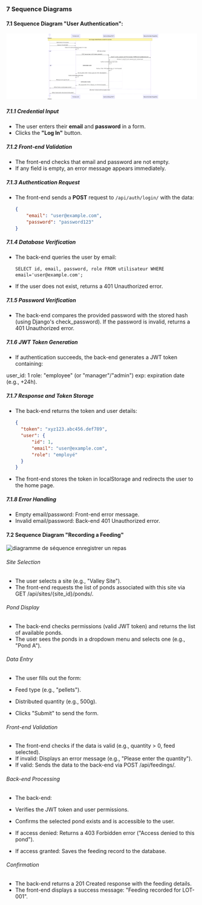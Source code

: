 ### 7 **Sequence Diagrams**
#### 7.1 **Sequence Diagram "User Authentication":**
![Sequence diagram authentication](../images/seq_diag_auth.png)
##### 7.1.1 **Credential Input**
- The user enters their **email** and **password** in a form.
- Clicks the **"Log In"** button.
##### 7.1.2 **Front-end Validation**
- The front-end checks that email and password are not empty.
- If any field is empty, an error message appears immediately.
##### 7.1.3 **Authentication Request**
- The front-end sends a **POST** request to `/api/auth/login/` with the data:
  ```json
  {
      "email": "user@example.com",
      "password": "password123"
  }

##### 7.1.4 Database Verification

- The back-end queries the user by email:
	```postgresql
  SELECT id, email, password, role FROM utilisateur WHERE email='user@example.com';
  ```

- If the user does not exist, returns a 401 Unauthorized error.

##### 7.1.5 Password Verification

- The back-end compares the provided password with the stored hash (using Django's check_password).
If the password is invalid, returns a 401 Unauthorized error.

##### 7.1.6 JWT Token Generation

- If authentication succeeds, the back-end generates a JWT token containing:

user_id: 1
role: "employee" (or "manager"/"admin")
exp: expiration date (e.g., +24h).

##### 7.1.7 Response and Token Storage

- The back-end returns the token and user details:
	```json
  {
      "token": "xyz123.abc456.def789",
      "user": {
          "id": 1,
          "email": "user@example.com",
          "role": "employé"
      }
  }
  ```

- The front-end stores the token in localStorage and redirects the user to the home page.

##### 7.1.8 Error Handling

- Empty email/password: Front-end error message.
- Invalid email/password: Back-end 401 Unauthorized error.

#### 7.2 Sequence Diagram "Recording a Feeding"

![diagramme de séquence enregistrer un repas](../images/seq_diag_enregistrer_repas.png)

###### Site Selection

- The user selects a site (e.g., "Valley Site").
- The front-end requests the list of ponds associated with this site via GET /api/sites/{site_id}/ponds/.

###### Pond Display

- The back-end checks permissions (valid JWT token) and returns the list of available ponds.
- The user sees the ponds in a dropdown menu and selects one (e.g., "Pond A").

###### Data Entry

- The user fills out the form:

- Feed type (e.g., "pellets").
- Distributed quantity (e.g., 500g).


- Clicks "Submit" to send the form.

###### Front-end Validation

- The front-end checks if the data is valid (e.g., quantity > 0, feed selected).
- If invalid: Displays an error message (e.g., "Please enter the quantity").
- If valid: Sends the data to the back-end via POST /api/feedings/.

###### Back-end Processing

- The back-end:

- Verifies the JWT token and user permissions.
- Confirms the selected pond exists and is accessible to the user.
- If access denied: Returns a 403 Forbidden error ("Access denied to this pond").
- If access granted: Saves the feeding record to the database.

###### Confirmation

- The back-end returns a 201 Created response with the feeding details.
- The front-end displays a success message: "Feeding recorded for LOT-001".
